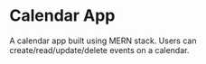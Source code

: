 # Calendar App

A calendar app built using MERN stack. Users can create/read/update/delete events on a calendar.